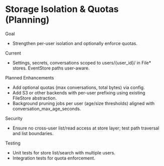 # Storage Isolation & Quotas (Planning)

Goal
- Strengthen per-user isolation and optionally enforce quotas.

Current
- Settings, secrets, conversations scoped to users/{user_id}/ in File* stores. EventStore paths user-aware.

Planned Enhancements
- Add optional quotas (max conversations, total bytes) via config.
- Add S3 or other backends with per-user prefixing using existing FileStore abstraction.
- Background pruning jobs per user (age/size thresholds) aligned with conversation_max_age_seconds.

Security
- Ensure no cross-user list/read access at store layer; test path traversal and list boundaries.

Testing
- Unit tests for store list/search with multiple users.
- Integration tests for quota enforcement.

